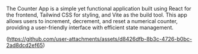 The Counter App is a simple yet functional application built using React for the frontend, Tailwind CSS for styling, and Vite as the build tool. This app allows users to increment, decrement, and reset a numerical counter, providing a user-friendly interface with efficient state management.

(https://github.com/user-attachments/assets/d8426dfb-8b3c-4726-b0bc-2ad8dcd2ef65)
